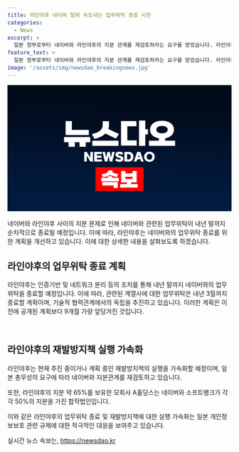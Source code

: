 ```yaml
---
title: 라인야후 네이버 탈퇴 속도내는 업무위탁 종료 시한
categories:
  - News
excerpt: >
  일본 정부로부터 네이버와 라인야후의 지분 관계를 재검토하라는 요구를 받았습니다. 라인야후는 28일 일본 개인정보보호위원회에 제출한 보고서에서 내년 말까지 네이버와의 업무위탁을 종료할 것이며, 다른 네이버 계열사에 대한 위탁은 내년 3월까지 종료할 계획이라 밝혔습니다. 이로써 네이버와의 관련 업무가 순차적으로 종료될 전망이며, 이에 대한 구체적인 시한을 명시하여 일본 정부의 요구에 응답하고 있습니다.
feature_text: >
  일본 정부로부터 네이버와 라인야후의 지분 관계를 재검토하라는 요구를 받았습니다. 라인야후는 28일 일본 개인정보보호위원회에 제출한 보고서에서 내년 말까지 네이버와의 업무위탁을 종료할 것이며, 다른 네이버 계열사에 대한 위탁은 내년 3월까지 종료할 계획이라 밝혔습니다. 이로써 네이버와의 관련 업무가 순차적으로 종료될 전망이며, 이에 대한 구체적인 시한을 명시하여 일본 정부의 요구에 응답하고 있습니다.
image: '/assets/img/newsdao_breakingnews.jpg'
---
```


<p><img src="/assets/img/newsdao_breakingnews.jpg" alt="implanttips 속보" /></p>

<p>네이버와 라인야후 사이의 지분 문제로 인해 네이버와 관련된 업무위탁이 내년 말까지 순차적으로 종료될 예정입니다. 이에 따라, 라인야후는 네이버와의 업무위탁 종료를 위한 계획을 개선하고 있습니다. 이에 대한 상세한 내용을 살펴보도록 하겠습니다. </p>

<h2 data-ke-size="size26">라인야후의 업무위탁 종료 계획</h2>

<p>라인야후는 인증기반 및 네트워크 분리 등의 조치를 통해 내년 말까지 네이버와의 업무위탁을 종료할 예정입니다. 이에 따라, 관련된 계열사에 대한 업무위탁은 내년 3월까지 종료할 계획이며, 기술적 협력관계에서의 독립을 추진하고 있습니다. 이러한 계획은 이전에 공개된 계획보다 9개월 가량 앞당겨진 것입니다.</p>

<p data-ke-size="size16">&nbsp;</p>

<h2 data-ke-size="size26">라인야후의 재발방지책 실행 가속화</h2>

<p>라인야후는 현재 추진 중이거나 계획 중인 재발방지책의 실행을 가속화할 예정이며, 일본 총무성의 요구에 따라 네이버와 지분관계를 재검토하고 있습니다. </p>

<p>또한, 라인야후의 지분 약 65%를 보유한 모회사 A홀딩스는 네이버와 소프트뱅크가 각각 50%의 지분을 가진 합작법인입니다.</p>

<p>이와 같은 라인야후의 업무위탁 종료 및 재발방지책에 대한 실행 가속화는 일본 개인정보보호 관련 규제에 대한 적극적인 대응을 보여주고 있습니다.</p>
실시간 뉴스 속보는, <a href="https://newsdao.kr" rel="dofollow">https://newsdao.kr</a>


